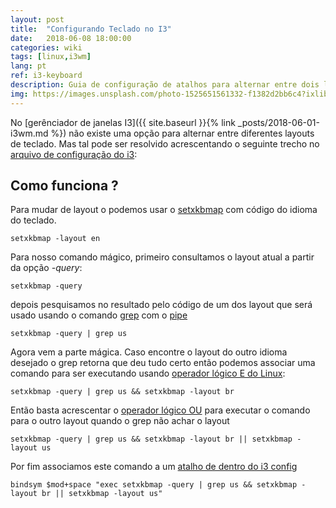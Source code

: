 ```yaml
---
layout: post
title:  "Configurando Teclado no I3"
date:   2018-06-08 18:00:00
categories: wiki
tags: [linux,i3wm]
lang: pt
ref: i3-keyboard
description: Guia de configuração de atalhos para alternar entre dois layouts diferentes.
img: https://images.unsplash.com/photo-1525651561332-f1382d2bb6c4?ixlib=rb-0.3.5&ixid=eyJhcHBfaWQiOjEyMDd9&s=9b6d0f1a104efa0aa053982a38fb6cf4&auto=format&fit=crop&w=1050&q=80
---
```


No [gerênciador de janelas I3]({{ site.baseurl }}{% link _posts/2018-06-01-i3wm.md %}) não existe uma opção para alternar entre diferentes layouts de teclado. Mas tal pode ser resolvido acrescentando o seguinte trecho no [arquivo de configuração do i3](https://i3wm.org/docs/userguide.html#configuring):

<script src="https://gist.github.com/akafael/8b3d306af35df2a5ec9a679221050d80.js"></script>

## Como funciona ?

Para mudar de layout o podemos usar o [setxkbmap](https://wiki.archlinux.org/index.php/Keyboard_configuration_in_Xorg) com código do idioma do teclado.

```
setxkbmap -layout en
```

Para nosso comando mágico, primeiro consultamos o layout atual a partir da opção *-query*:

```
setxkbmap -query
```

depois pesquisamos no resultado pelo código de um dos layout que será usado usando o comando [grep](https://pt.wikipedia.org/wiki/Grep) com o [pipe](https://www.vivaolinux.com.br/dica/Usando-o-pipe)

```
setxkbmap -query | grep us
```

Agora vem a parte mágica. Caso encontre o layout do outro idioma desejado o grep retorna que deu tudo certo então podemos associar uma comando para ser executando usando [operador lógico E do Linux](https://www.vivaolinux.com.br/dica/Principais-comandos-do-Linux):

```
setxkbmap -query | grep us && setxkbmap -layout br
```

Então basta acrescentar o [operador lógico OU](https://www.vivaolinux.com.br/dica/Principais-comandos-do-Linux) para executar o comando para o outro layout quando o grep não achar o layout

```
setxkbmap -query | grep us && setxkbmap -layout br || setxkbmap -layout us
```

Por fim associamos este comando a um [atalho de dentro do i3 config](https://i3wm.org/docs/userguide.html#keybindings)

```
bindsym $mod+space "exec setxkbmap -query | grep us && setxkbmap -layout br || setxkbmap -layout us"
```
